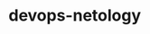 # devops-netology


<!---

Наличие файла .gitignore с текущим содержимым приведет к описанным ниже исключениям, применяемым к каталогу devops-netology и вложенным директориям. Вышестоящих папок коснуться не должно.


Игнорировать строки, начинающиеся с символа "#" (комментарии)

Игнорировать все файлы с расширениями .tfstate, .terraformrc, .tfvars

Игнорировать файлы crash.log, terraform.rc, override.tf, override.tf.json

Игнорировать файлы, имена которых оканчиваются на "_override.tf" , "_override.tf.json" , ".tfvars.json"

**/.terraform/* - Игнорировать скрытый каталог .terraform на любом уровне вложенности в другие папки в пределах директории devops-netology 

*.tfstate.* - Игнорировать файлы с частью имени ".tfstate."

crash.*.log - Игнорировать файлы с любыми символами в названии, расположенными между наборами символов "crash." и ".log"


-->
